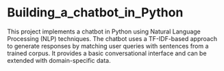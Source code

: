 # Building_a_chatbot_in_Python
This project implements a chatbot in Python using Natural Language Processing (NLP) techniques. The chatbot uses a TF-IDF-based approach to generate responses by matching user queries with sentences from a trained corpus. It provides a basic conversational interface and can be extended with domain-specific data.
